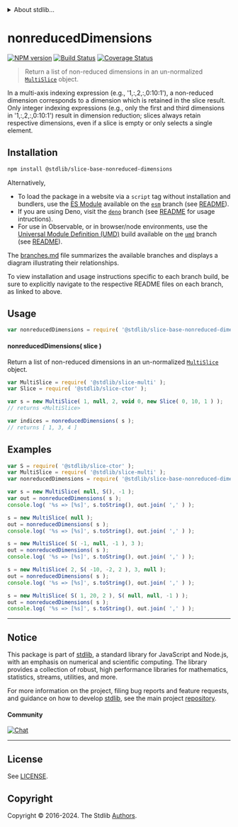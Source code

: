 <!--

@license Apache-2.0

Copyright (c) 2023 The Stdlib Authors.

Licensed under the Apache License, Version 2.0 (the "License");
you may not use this file except in compliance with the License.
You may obtain a copy of the License at

   http://www.apache.org/licenses/LICENSE-2.0

Unless required by applicable law or agreed to in writing, software
distributed under the License is distributed on an "AS IS" BASIS,
WITHOUT WARRANTIES OR CONDITIONS OF ANY KIND, either express or implied.
See the License for the specific language governing permissions and
limitations under the License.

-->


<details>
  <summary>
    About stdlib...
  </summary>
  <p>We believe in a future in which the web is a preferred environment for numerical computation. To help realize this future, we've built stdlib. stdlib is a standard library, with an emphasis on numerical and scientific computation, written in JavaScript (and C) for execution in browsers and in Node.js.</p>
  <p>The library is fully decomposable, being architected in such a way that you can swap out and mix and match APIs and functionality to cater to your exact preferences and use cases.</p>
  <p>When you use stdlib, you can be absolutely certain that you are using the most thorough, rigorous, well-written, studied, documented, tested, measured, and high-quality code out there.</p>
  <p>To join us in bringing numerical computing to the web, get started by checking us out on <a href="https://github.com/stdlib-js/stdlib">GitHub</a>, and please consider <a href="https://opencollective.com/stdlib">financially supporting stdlib</a>. We greatly appreciate your continued support!</p>
</details>

# nonreducedDimensions

[![NPM version][npm-image]][npm-url] [![Build Status][test-image]][test-url] [![Coverage Status][coverage-image]][coverage-url] <!-- [![dependencies][dependencies-image]][dependencies-url] -->

> Return a list of non-reduced dimensions in an un-normalized [`MultiSlice`][@stdlib/slice/multi] object.

<!-- Section to include introductory text. Make sure to keep an empty line after the intro `section` element and another before the `/section` close. -->

<section class="intro">

In a multi-axis indexing expression (e.g., '1,:,2,:,0:10:1'), a non-reduced dimension corresponds to a dimension which is retained in the slice result. Only integer indexing expressions (e.g., only the first and third dimensions in '1,:,2,:,0:10:1') result in dimension reduction; slices always retain respective dimensions, even if a slice is empty or only selects a single element.

</section>

<!-- /.intro -->

<!-- Package usage documentation. -->

<section class="installation">

## Installation

```bash
npm install @stdlib/slice-base-nonreduced-dimensions
```

Alternatively,

-   To load the package in a website via a `script` tag without installation and bundlers, use the [ES Module][es-module] available on the [`esm`][esm-url] branch (see [README][esm-readme]).
-   If you are using Deno, visit the [`deno`][deno-url] branch (see [README][deno-readme] for usage intructions).
-   For use in Observable, or in browser/node environments, use the [Universal Module Definition (UMD)][umd] build available on the [`umd`][umd-url] branch (see [README][umd-readme]).

The [branches.md][branches-url] file summarizes the available branches and displays a diagram illustrating their relationships.

To view installation and usage instructions specific to each branch build, be sure to explicitly navigate to the respective README files on each branch, as linked to above.

</section>

<section class="usage">

## Usage

```javascript
var nonreducedDimensions = require( '@stdlib/slice-base-nonreduced-dimensions' );
```

<a name="main"></a>

#### nonreducedDimensions( slice )

Return a list of non-reduced dimensions in an un-normalized [`MultiSlice`][@stdlib/slice/multi] object.

```javascript
var MultiSlice = require( '@stdlib/slice-multi' );
var Slice = require( '@stdlib/slice-ctor' );

var s = new MultiSlice( 1, null, 2, void 0, new Slice( 0, 10, 1 ) );
// returns <MultiSlice>

var indices = nonreducedDimensions( s );
// returns [ 1, 3, 4 ]
```

</section>

<!-- /.usage -->

<!-- Package usage notes. Make sure to keep an empty line after the `section` element and another before the `/section` close. -->

<section class="notes">

</section>

<!-- /.notes -->

<!-- Package usage examples. -->

<section class="examples">

## Examples

<!-- eslint no-undef: "error" -->

<!-- eslint-disable new-cap -->

```javascript
var S = require( '@stdlib/slice-ctor' );
var MultiSlice = require( '@stdlib/slice-multi' );
var nonreducedDimensions = require( '@stdlib/slice-base-nonreduced-dimensions' );

var s = new MultiSlice( null, S(), -1 );
var out = nonreducedDimensions( s );
console.log( '%s => [%s]', s.toString(), out.join( ',' ) );

s = new MultiSlice( null );
out = nonreducedDimensions( s );
console.log( '%s => [%s]', s.toString(), out.join( ',' ) );

s = new MultiSlice( S( -1, null, -1 ), 3 );
out = nonreducedDimensions( s );
console.log( '%s => [%s]', s.toString(), out.join( ',' ) );

s = new MultiSlice( 2, S( -10, -2, 2 ), 3, null );
out = nonreducedDimensions( s );
console.log( '%s => [%s]', s.toString(), out.join( ',' ) );

s = new MultiSlice( S( 1, 20, 2 ), S( null, null, -1 ) );
out = nonreducedDimensions( s );
console.log( '%s => [%s]', s.toString(), out.join( ',' ) );
```

</section>

<!-- /.examples -->

<!-- Section to include cited references. If references are included, add a horizontal rule *before* the section. Make sure to keep an empty line after the `section` element and another before the `/section` close. -->

<section class="references">

</section>

<!-- /.references -->

<!-- Section for related `stdlib` packages. Do not manually edit this section, as it is automatically populated. -->

<section class="related">

</section>

<!-- /.related -->

<!-- Section for all links. Make sure to keep an empty line after the `section` element and another before the `/section` close. -->


<section class="main-repo" >

* * *

## Notice

This package is part of [stdlib][stdlib], a standard library for JavaScript and Node.js, with an emphasis on numerical and scientific computing. The library provides a collection of robust, high performance libraries for mathematics, statistics, streams, utilities, and more.

For more information on the project, filing bug reports and feature requests, and guidance on how to develop [stdlib][stdlib], see the main project [repository][stdlib].

#### Community

[![Chat][chat-image]][chat-url]

---

## License

See [LICENSE][stdlib-license].


## Copyright

Copyright &copy; 2016-2024. The Stdlib [Authors][stdlib-authors].

</section>

<!-- /.stdlib -->

<!-- Section for all links. Make sure to keep an empty line after the `section` element and another before the `/section` close. -->

<section class="links">

[npm-image]: http://img.shields.io/npm/v/@stdlib/slice-base-nonreduced-dimensions.svg
[npm-url]: https://npmjs.org/package/@stdlib/slice-base-nonreduced-dimensions

[test-image]: https://github.com/stdlib-js/slice-base-nonreduced-dimensions/actions/workflows/test.yml/badge.svg?branch=v0.2.1
[test-url]: https://github.com/stdlib-js/slice-base-nonreduced-dimensions/actions/workflows/test.yml?query=branch:v0.2.1

[coverage-image]: https://img.shields.io/codecov/c/github/stdlib-js/slice-base-nonreduced-dimensions/main.svg
[coverage-url]: https://codecov.io/github/stdlib-js/slice-base-nonreduced-dimensions?branch=main

<!--

[dependencies-image]: https://img.shields.io/david/stdlib-js/slice-base-nonreduced-dimensions.svg
[dependencies-url]: https://david-dm.org/stdlib-js/slice-base-nonreduced-dimensions/main

-->

[chat-image]: https://img.shields.io/gitter/room/stdlib-js/stdlib.svg
[chat-url]: https://app.gitter.im/#/room/#stdlib-js_stdlib:gitter.im

[stdlib]: https://github.com/stdlib-js/stdlib

[stdlib-authors]: https://github.com/stdlib-js/stdlib/graphs/contributors

[umd]: https://github.com/umdjs/umd
[es-module]: https://developer.mozilla.org/en-US/docs/Web/JavaScript/Guide/Modules

[deno-url]: https://github.com/stdlib-js/slice-base-nonreduced-dimensions/tree/deno
[deno-readme]: https://github.com/stdlib-js/slice-base-nonreduced-dimensions/blob/deno/README.md
[umd-url]: https://github.com/stdlib-js/slice-base-nonreduced-dimensions/tree/umd
[umd-readme]: https://github.com/stdlib-js/slice-base-nonreduced-dimensions/blob/umd/README.md
[esm-url]: https://github.com/stdlib-js/slice-base-nonreduced-dimensions/tree/esm
[esm-readme]: https://github.com/stdlib-js/slice-base-nonreduced-dimensions/blob/esm/README.md
[branches-url]: https://github.com/stdlib-js/slice-base-nonreduced-dimensions/blob/main/branches.md

[stdlib-license]: https://raw.githubusercontent.com/stdlib-js/slice-base-nonreduced-dimensions/main/LICENSE

[@stdlib/slice/multi]: https://github.com/stdlib-js/slice-multi

</section>

<!-- /.links -->
